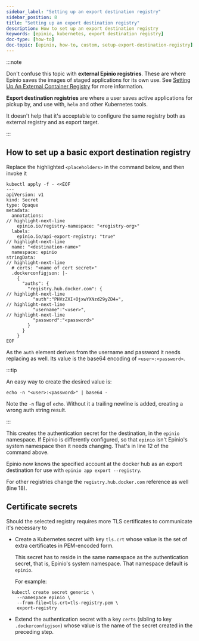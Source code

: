 ```yaml
---
sidebar_label: "Setting up an export destination registry"
sidebar_position: 8
title: "Setting up an export destination registry"
description: How to set up an export destination registry
keywords: [epinio, kubernetes, export destination registry]
doc-type: [how-to]
doc-topic: [epinio, how-to, custom, setup-export-destination-registry]
---
```


:::note

Don't confuse this topic with **external Epinio registries**.
These are where Epinio saves the images of staged applications for its own use.
See [Setting Up An External Container Registry](setup_external_registry.md) for more information.

**Export destination registries** are where a user saves active applications for pickup by, and use with, `helm` and other Kubernetes tools.

It doesn't help that it's acceptable to configure the same registry both as external registry and as export target.

:::

## How to set up a basic export destination registry

Replace the highlighted `<placeholders>` in the command below, and then invoke it

```console showLineNumbers
kubectl apply -f - <<EOF
---
apiVersion: v1
kind: Secret
type: Opaque
metadata:
  annotations:
// highlight-next-line
    epinio.io/registry-namespace: "<registry-org>"
  labels:
    epinio.io/api-export-registry: "true"
// highlight-next-line
  name: "<destination-name>"
  namespace: epinio
stringData:
// highlight-next-line
  # certs: "<name of cert secret>"
  .dockerconfigjson: |-
    {
      "auths": {
        "registry.hub.docker.com": {
// highlight-next-line
          "auth":"PHVzZXI+OjxwYXNzd29yZD4=",
// highlight-next-line
          "username":"<user>",
// highlight-next-line
          "password":"<password>"
        }
      }
    }
EOF
```

As the `auth` element derives from the username and password it needs replacing as well.
Its value is the base64 encoding of `<user>:<password>`.

:::tip

An easy way to create the desired value is:

```console
echo -n "<user>:<password>" | base64 -
```

Note the `-n` flag of `echo`.
Without it a trailing newline is added, creating a wrong auth string result.

:::

This creates the authentication secret for the destination, in the `epinio` namespace.
If Epinio is differently configured, so that `epinio` isn't Epinio's system namespace then it needs changing.
That's in line 12 of the command above.

Epinio now knows the specified account at the docker hub as an export destination for use with `epinio app export --registry`.

For other registries change the `registry.hub.docker.com` reference as well (line 18).

## Certificate secrets

Should the selected registry requires more TLS certificates to communicate it's necessary to

- Create a Kubernetes secret with key `tls.crt` whose value is the set of extra certificates in PEM-encoded form.

  This secret has to reside in the same namespace as the authentication secret, that is, Epinio's system namespace.
  That namespace default is `epinio`.

  For example:

```console
  kubectl create secret generic \
    --namespace epinio \
    --from-file=tls.crt=tls-registry.pem \
    export-registry
  ```

- Extend the authentication secret with a key `certs` (sibling to key `.dockerconfigjson`) whose value is the name of the secret created in the preceding step.
